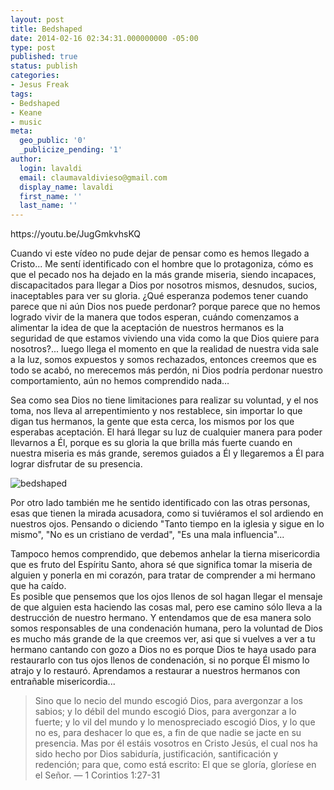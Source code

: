 ```yaml
---
layout: post
title: Bedshaped
date: 2014-02-16 02:34:31.000000000 -05:00
type: post
published: true
status: publish
categories:
- Jesus Freak
tags:
- Bedshaped
- Keane
- music
meta:
  geo_public: '0'
  _publicize_pending: '1'
author:
  login: lavaldi
  email: claumavaldivieso@gmail.com
  display_name: lavaldi
  first_name: ''
  last_name: ''
---
```

<p>https://youtu.be/JugGmkvhsKQ</p>
<p>Cuando vi este vídeo no pude dejar de pensar como es hemos llegado a Cristo... Me sentí identificado con el hombre que lo protagoniza, cómo es que el pecado nos ha dejado en la más grande miseria, siendo incapaces, discapacitados para llegar a Dios por nosotros mismos, desnudos, sucios, inaceptables para ver su gloria. ¿Qué esperanza podemos tener cuando parece que ni aún Dios nos puede perdonar? porque parece que no hemos logrado vivir de la manera que todos esperan, cuándo comenzamos a alimentar la idea de que la aceptación de nuestros hermanos es la seguridad de que estamos viviendo una vida como la que Dios quiere para nosotros?... luego llega el momento en que la realidad de nuestra vida sale a la luz, somos expuestos y somos rechazados, entonces creemos que es todo se acabó, no merecemos más perdón, ni Dios podría perdonar nuestro comportamiento, aún no hemos comprendido nada…<!--more--></p>
<p>Sea como sea Dios no tiene limitaciones para realizar su voluntad, y el nos toma, nos lleva al arrepentimiento y nos restablece, sin importar lo que digan tus hermanos, la gente que esta cerca, los mismos por los que esperabas aceptación. El hará llegar su luz de cualquier manera para poder llevarnos a Él, porque es su gloria la que brilla más fuerte cuando en nuestra miseria es más grande, seremos guiados a Él y llegaremos a Él para lograr disfrutar de su presencia.</p>
<p><img class="aligncenter" src="{{ site.baseurl }}/assets/57b4b-1294962_original5b15d.jpg" alt="bedshaped" /></p>
<p>Por otro lado también me he sentido identificado con las otras personas, esas que tienen la mirada acusadora, como si tuviéramos el sol ardiendo en nuestros ojos. Pensando o diciendo "Tanto tiempo en la iglesia y sigue en lo mismo", "No es un cristiano de verdad", "Es una mala influencia"...</p>
<p>Tampoco hemos comprendido, que debemos anhelar la tierna misericordia que es fruto del Espíritu Santo, ahora sé que significa tomar la miseria de alguien y ponerla en mi corazón, para tratar de comprender a mi hermano que ha caído.<br />
Es posible que pensemos que los ojos llenos de sol hagan llegar el mensaje de que alguien esta haciendo las cosas mal, pero ese camino sólo lleva a la destrucción de nuestro hermano. Y entendamos que de esa manera solo somos responsables de una condenación humana, pero la voluntad de Dios es mucho más grande de la que creemos ver, asi que si vuelves a ver a tu hermano cantando con gozo a Dios no es porque Dios te haya usado para restaurarlo con tus ojos llenos de condenación, si no porque Él mismo lo atrajo y lo restauró. Aprendamos a restaurar a nuestros hermanos con entrañable misericordia...</p>
<blockquote><p>Sino que lo necio del mundo escogió Dios, para avergonzar a los sabios; y lo débil del mundo escogió Dios, para avergonzar a lo fuerte; y lo vil del mundo y lo menospreciado escogió Dios, y lo que no es, para deshacer lo que es, a fin de que nadie se jacte en su presencia. Mas por él estáis vosotros en Cristo Jesús, el cual nos ha sido hecho por Dios sabiduría, justificación, santificación y redención; para que, como está escrito: El que se gloría, gloríese en el Señor. — 1 Corintios 1:27-31</p></blockquote>
